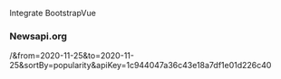 Integrate BootstrapVue

### Newsapi.org
/&from=2020-11-25&to=2020-11-25&sortBy=popularity&apiKey=1c944047a36c43e18a7df1e01d226c40